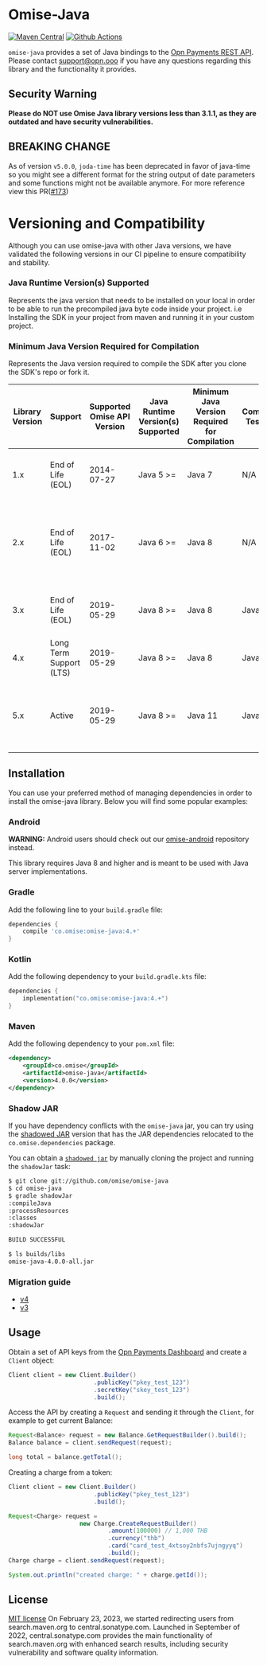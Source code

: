 # Omise-Java

[![Maven Central][5]][6] [![Github Actions][0]][1]

`omise-java` provides a set of Java bindings to the [Opn Payments REST API][2]. Please contact
[support@opn.ooo][3] if you have any questions regarding this
library and the functionality it provides.

## Security Warning

**Please do NOT use Omise Java library versions less than 3.1.1, as they are outdated and have security vulnerabilities.**

## BREAKING CHANGE

As of version `v5.0.0`, `joda-time` has been deprecated in favor of java-time so you might see a different format for the string output of date parameters and some functions might not be available anymore. For more reference view this PR([#173](https://github.com/omise/omise-java/pull/173))

# Versioning and Compatibility

Although you can use omise-java with other Java versions, we have validated the following versions in our CI pipeline to ensure compatibility and stability.

### Java Runtime Version(s) Supported

Represents the java version that needs to be installed on your local in order to be able to run the precompiled java byte code inside your project. i.e Installing the SDK in your project from maven and running it in your custom project.

### Minimum Java Version Required for Compilation

Represents the Java version required to compile the SDK after you clone the SDK's repo or fork it.

| Library Version | Support                 | Supported Omise API Version | Java Runtime Version(s) Supported | Minimum Java Version Required for Compilation | Compilation Tested On | Notes                                                                                  |
| --------------- | ----------------------- | --------------------------- | --------------------------------- | --------------------------------------------- | --------------------- | -------------------------------------------------------------------------------------- |
| 1.x             | End of Life (EOL)       | 2014-07-27                  | Java 5 >=                         | Java 7                                        | N/A                   | Initial release with basic features. No longer maintained.                             |
| 2.x             | End of Life (EOL)       | 2017-11-02                  | Java 6 >=                         | Java 8                                        | N/A                   | Ground-up rewrite onto Java7 to be more robust and maintainable. No longer maintained. |
| 3.x             | End of Life (EOL)       | 2019-05-29                  | Java 8 >=                         | Java 8                                        | Java 8                | Used latest API version (`2019-05-29`). No longer maintained.                          |
| 4.x             | Long Term Support (LTS) | 2019-05-29                  | Java 8 >=                         | Java 8                                        | Java 8                | v4 migration. Check [guide][10]                                                        |
| 5.x             | Active                  | 2019-05-29                  | Java 8 >=                         | Java 11                                       | Java 21               | Update gradle to 8.7 and JDK to 21 and replace deprecated joda time.                   |

## Installation

You can use your preferred method of managing dependencies in order to install the omise-java library. Below you will find some popular examples:

### Android

**WARNING:** Android users should check out our [omise-android][4] repository instead.

This library requires Java 8 and higher and is meant to be used with Java server
implementations.

### Gradle

Add the following line to your `build.gradle` file:

```gradle
dependencies {
    compile 'co.omise:omise-java:4.+'
}
```

### Kotlin

Add the following dependency to your `build.gradle.kts` file:

```kotlin
dependencies {
    implementation("co.omise:omise-java:4.+")
}
```

### Maven

Add the following dependency to your `pom.xml` file:

```xml
<dependency>
    <groupId>co.omise</groupId>
    <artifactId>omise-java</artifactId>
    <version>4.0.0</version>
</dependency>
```

### Shadow JAR

If you have dependency conflicts with the `omise-java` jar, you can try using the
[shadowed JAR][7] version that has the JAR dependencies relocated to the
`co.omise.dependencies` package.

You can obtain a [`shadowed jar`][7] by manually cloning the project and running the
`shadowJar` task:

```sh
$ git clone git://github.com/omise/omise-java
$ cd omise-java
$ gradle shadowJar
:compileJava
:processResources
:classes
:shadowJar

BUILD SUCCESSFUL

$ ls builds/libs
omise-java-4.0.0-all.jar
```

### Migration guide

- [v4](MIGRATING.md#migrating-from-v3-to-v4)
- [v3](MIGRATING.md#migrating-to-v3)

## Usage

Obtain a set of API keys from the [Opn Payments Dashboard][8] and create a `Client` object:

```java
Client client = new Client.Builder()
                        .publicKey("pkey_test_123")
                        .secretKey("skey_test_123")
                        .build();
```

Access the API by creating a `Request` and sending it through the `Client`, for example to get
current Balance:

```java
Request<Balance> request = new Balance.GetRequestBuilder().build();
Balance balance = client.sendRequest(request);

long total = balance.getTotal();
```

Creating a charge from a token:

```java
Client client = new Client.Builder()
                        .publicKey("pkey_test_123")
                        .build();

Request<Charge> request =
                    new Charge.CreateRequestBuilder()
                            .amount(100000) // 1,000 THB
                            .currency("thb")
                            .card("card_test_4xtsoy2nbfs7ujngyyq")
                            .build();
Charge charge = client.sendRequest(request);

System.out.println("created charge: " + charge.getId());
```

## License

[MIT license][9]
On February 23, 2023, we started redirecting users from search.maven.org to central.sonatype.com. Launched in September of 2022, central.sonatype.com provides the main functionality of search.maven.org with enhanced search results, including security vulnerability and software quality information.

[0]: https://github.com/omise/omise-java/workflows/Java%20CI%20with%20Gradle/badge.svg
[1]: https://github.com/omise/omise-java/actions
[2]: https://docs.opn.ooo/
[3]: mailto:support@opn.ooo
[4]: https://github.com/omise/omise-android
[5]: https://img.shields.io/maven-central/v/co.omise/omise-java.svg?style=flat-square
[6]: https://central.sonatype.com/artifact/co.omise/omise-java/4.2.0/versions
[7]: https://github.com/johnrengelman/shadow
[8]: https://dashboard.omise.co/test/api-keys
[9]: https://github.com/johnrengelman/shadow
[10]: https://github.com/omise/omise-java/blob/master/MIGRATING.md#migrating-from-v3-to-v4
